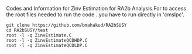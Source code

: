 Codes and Information for Zinv Estimation for RA2b Analysis.For to access the root files needed to run the code ..you have to run directly 
in 'cmslpc'.

```
git clone https://github.com/bmahakud/RA2bSUSY
cd RA2bSUSY/test
root -l -q ZinvEstimate.C
root -l -q ZinvEstimateQCDHDP.C
root -l -q ZinvEstimateQCDLDP.C
```



